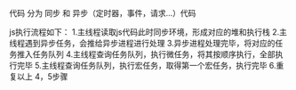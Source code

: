 代码 分为 同步 和 异步（定时器，事件，请求...）代码

js执行流程如下：
    1.主线程读取js代码此时同步环境，形成对应的堆和执行栈
    2.主线程遇到异步任务，会推给异步进程进行处理
    3.异步进程处理完毕，将对应的任务推入任务队列
    4.主线程查询任务队列，执行微任务，将其按顺序执行，全部执行完毕
    5.主线程查询任务队列，执行宏任务，取得第一个宏任务，执行完毕
    6.重复以上 4，5步骤